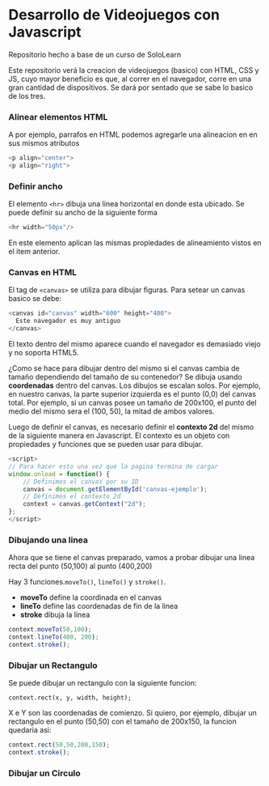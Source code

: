 # Desarrollo de Videojuegos con Javascript
Repositorio hecho a base de un curso de SoloLearn

Este repositorio verá la creacion de videojuegos (basico) con HTML, CSS y JS, cuyo mayor beneficio es que, al correr en el navegador, corre en una gran cantidad de dispositivos. Se dará por sentado que se sabe lo basico de los tres. 

### Alinear elementos HTML
A por ejemplo, parrafos en HTML podemos agregarle una alineacion en en sus mismos atributos

```javascript
<p align="center">
<p align="right">
```

### Definir ancho 
El elemento `<hr>` dibuja una linea horizontal en donde esta ubicado. Se puede definir su ancho de la siguiente forma

```javascript
<hr width="50px"/>
```

En este elemento aplican las mismas propiedades de alineamiento vistos en el item anterior. 

### Canvas en HTML
El tag de `<canvas>` se utiliza para dibujar figuras. Para setear un canvas basico se debe:

```javascript
<canvas id="canvas" width="600" height="400">
  Este navegador es muy antiguo
</canvas>
```

El texto dentro del mismo aparece cuando el navegador es demasiado viejo y no soporta HTML5. 

¿Como se hace para dibujar dentro del mismo si el canvas cambia de tamaño dependiendo del tamaño de su contenedor? Se dibuja usando **coordenadas** dentro del canvas. Los dibujos se escalan solos. Por ejemplo, en nuestro canvas, la parte superior izquierda es el punto (0,0) del canvas total. Por ejemplo, si un canvas posee un tamaño de 200x100, el punto del medio del mismo sera el (100, 50), la mitad de ambos valores.

Luego de definir el canvas, es necesario definir el **contexto 2d** del mismo de la siguiente manera en Javascript. El contexto es un objeto con propiedades y funciones que se pueden usar para dibujar. 

```javascript
<script>
// Para hacer esto una vez que la pagina termina de cargar
window.onload = function() {
    // Definimos el canvas por su ID
    canvas = document.getElementById('canvas-ejemplo');
    // Definimos el contexto 2d
    context = canvas.getContext("2d");
};
</script>
```

### Dibujando una linea
Ahora que se tiene el canvas preparado, vamos a probar dibujar una linea recta del punto (50,100) al punto (400,200)

Hay 3 funciones.`moveTo()`, `lineTo()` y `stroke()`. 

* **moveTo** define la coordinada en el canvas
* **lineTo** define las coordenadas de fin de la linea
* **stroke** dibuja la linea

```javascript
context.moveTo(50,100);
context.lineTo(400, 200);
context.stroke();
```

### Dibujar un Rectangulo

Se puede dibujar un rectangulo con la siguiente funcion:

`context.rect(x, y, width, height);`

X e Y son las coordenadas de comienzo. Si quiero, por ejemplo, dibujar un rectangulo en el punto (50,50) con el tamaño de 200x150, la funcion quedaria asi:

```javascript
context.rect(50,50,200,150);
context.stroke();
```

### Dibujar un Circulo

